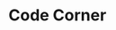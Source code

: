 <html>
  <head>
    <meta charset="utf-8">
  </head>
  <body>
    <h1 id="titlepage1-html"> Code Corner </h1>
  </body>
</html>
